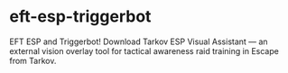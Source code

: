 # eft-esp-triggerbot
EFT ESP and Triggerbot! Download Tarkov ESP Visual Assistant — an external vision overlay tool for tactical awareness raid training in Escape from Tarkov.
